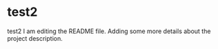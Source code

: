 # test2
test2
I am editing the README file. Adding some more details about the project description.
